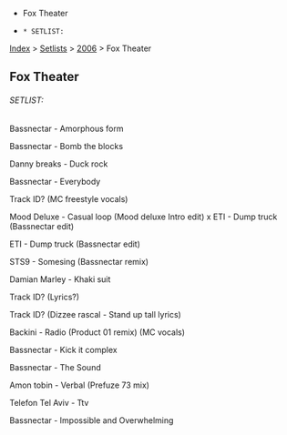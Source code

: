   * Fox Theater
  *     * SETLIST:

[Index](https://www.reddit.com/r/bassnectar/wiki/index) >
[Setlists](https://www.reddit.com/r/bassnectar/wiki/interactive/setlists) >
[2006](https://www.reddit.com/r/bassnectar/wiki/interactive/setlists/2006) >
Fox Theater

## Fox Theater

###### SETLIST:

Bassnectar - Amorphous form

Bassnectar - Bomb the blocks

Danny breaks - Duck rock

Bassnectar - Everybody

Track ID? (MC freestyle vocals)

Mood Deluxe - Casual loop (Mood deluxe Intro edit) x ETI - Dump truck
(Bassnectar edit)

ETI - Dump truck (Bassnectar edit)

STS9 - Somesing (Bassnectar remix)

Damian Marley - Khaki suit

Track ID? (Lyrics?)

Track ID? (Dizzee rascal - Stand up tall lyrics)

Backini - Radio (Product 01 remix) (MC vocals)

Bassnectar - Kick it complex

Bassnectar - The Sound

Amon tobin - Verbal (Prefuze 73 mix)

Telefon Tel Aviv - Ttv

Bassnectar - Impossible and Overwhelming

